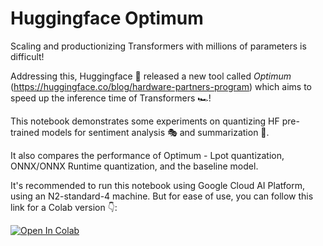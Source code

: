 # Huggingface Optimum

Scaling and productionizing Transformers with millions of parameters is difficult!

Addressing this, Huggingface 🤗 released a new tool called _Optimum_ (https://huggingface.co/blog/hardware-partners-program) which aims to speed up the inference time of Transformers 🏎️!

This notebook demonstrates some experiments on quantizing HF pre-trained models for sentiment analysis 🎭 and summarization 🤏.

It also compares the performance of Optimum - Lpot quantization, ONNX/ONNX Runtime quantization, and the baseline model.

It's recommended to run this notebook using Google Cloud AI Platform, using an N2-standard-4 machine. But for ease of use, you can follow this link for a Colab version 👇:

[![Open In Colab](https://colab.research.google.com/assets/colab-badge.svg)](https://colab.research.google.com/github/ml6team/quick-tips/blob/main/nlp/2021_10_12_huggingface_optimum/optimum.ipynb)
